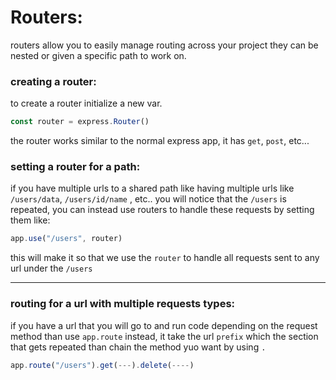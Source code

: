 # Routers:

routers allow you to easily manage routing across your project they can be nested or given a specific path to work on.

### creating a router:

to create a router initialize a new var.

```javascript
const router = express.Router()
```

the router works similar to the normal express app, it has `get`, `post`, etc...

### setting a router for a path:

if you have multiple urls to a shared path like having multiple urls like `/users/data`, `/users/id/name` , etc..
you will notice that the `/users` is repeated, you can instead use routers to handle these requests by setting them like:

```javascript
app.use("/users", router)
```

this will make it so that we use the `router` to handle all requests sent to any url under the `/users`

---

### routing for a url with multiple requests types:

if you have a url that you will go to and run code depending on the request method than use `app.route` instead, it take the url `prefix` which the section that gets repeated than chain the method yuo want by using `.`

```javascript
app.route("/users").get(---).delete(----)
```
